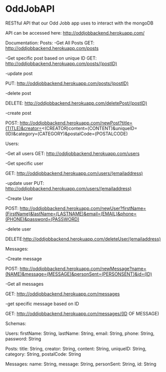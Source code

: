 # OddJobAPI
RESTful API that our Odd Jobb app uses to interact with the mongoDB

API can be accessed here: 
http://oddjobbackend.herokuapp.com/

Documentation: 
Posts: 
-Get All Posts
GET: http://oddjobbackend.herokuapp.com/posts

-Get specific post based on unique ID
GET: http://oddjobbackend.herokuapp.com/posts/(postID) 

-update post

PUT: http://oddjobbackend.herokuapp.com/posts/(postID) 

-delete post

DELETE: http://oddjobbackend.herokuapp.com/deletePost/(postID)

-create post

POST: http://oddjobbackend.herokuapp.com/newPost?title=(TITLE)&creator=<(CREATOR)content=(CONTENT)&uniqueID=(ID)&category=(CATEGORY)&postalCode=(POSTALCODE)


Users: 

-Get all users
GET: http://oddjobbackend.herokuapp.com/users

-Get specific user

GET: http://oddjobbackend.herokuapp.com/users/(emailaddress) 

-update user
PUT: http://oddjobbackend.herokuapp.com/users/(emailaddress) 

-Create User

POST: http://oddjobbackend.herokuapp.com/newUser?firstName=(FirstName)&lastName=(LASTNAME)&email=(EMAIL)&phone=(PHONE)&password=(PASSWORD) 

-delete user

DELETE:http://oddjobbackend.herokuapp.com/deleteUser/(emailaddress)  

Messages: 

-Create message
 
 POST: http://oddjobbackend.herokuapp.com/newMessage?name=(NAME)&message=(MESSAGE)&personSent=(PERSONSENT)&id=(ID)

-Get all messages

GET: http://oddjobbackend.herokuapp.com/messages

-get specific message based on ID 

GET: http://oddjobbackend.herokuapp.com/messages/(ID OF MESSAGE) 

Schemas: 

Users: 
  firstName:  String,
  lastName: String,
  email: String,
  phone: String,
  password: String


Posts: 
  title: String,
  creator: String,
  content: String,
  uniqueID: String,
  category: String,
  postalCode: String
  
  
  Messages: 
    name: String,
    message: String,
    personSent: String,
    id: String
